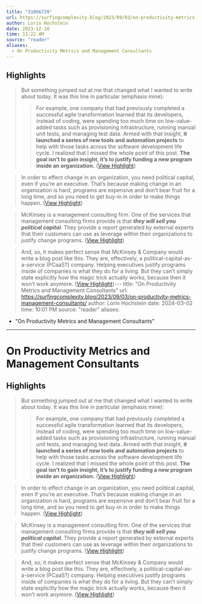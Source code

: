 ```yaml
---
title: "31866739"
url: https://surfingcomplexity.blog/2023/09/03/on-productivity-metrics-management-consultants/
author: Lorin Hochstein
date: 2023-12-10
time: 11:22 AM
source: "reader"
aliases:
  - On Productivity Metrics and Management Consultants
---
```

## Highlights
> But something jumped out at me that changed what I wanted to write about today. It was this line in particular (emphasis mine):
> > For example, one company that had previously completed a successful agile transformation learned that its developers, instead of coding, were spending too much time on low-value-added tasks such as provisioning infrastructure, running manual unit tests, and managing test data. Armed with that insight, **it launched a series of new tools and automation projects** to help with those tasks across the software development life cycle.
> I realized that I missed the whole point of this post. **The goal isn’t to gain insight, it’s to justify funding a new program inside an organization.** ([View Highlight](https://read.readwise.io/read/01h9gvbvmx3pp8asa7vks6g3k7))

> In order to effect change in an organization, you need political capital, even if you’re an executive. That’s because making change in an organization is hard, programs are expensive and don’t bear fruit for a long time, and so you need to get buy-in in order to make things happen. ([View Highlight](https://read.readwise.io/read/01h9gvd1zb9yhptthnrvamqanp))

> McKinsey is a management consulting firm. One of the services that management consulting firms provide is that ***they will sell you political capital***. They provide a report generated by external experts that their customers can use as leverage within their organizations to justify change programs. ([View Highlight](https://read.readwise.io/read/01h9gvd86c7s91y99wcdqkdjhn))

> And, so, it makes perfect sense that McKinsey & Company would write a blog post like this. They are, effectively, a political-capital-as-a-service (PCaaS?) company. Helping executives justify programs inside of companies is what they do for a living. But they can’t simply state explicitly how the magic trick actually works, because then it won’t work anymore. ([View Highlight](https://read.readwise.io/read/01h9gved7gypp2a7xg3yxvvdt7))---
title: "On Productivity Metrics and Management Consultants"
url: https://surfingcomplexity.blog/2023/09/03/on-productivity-metrics-management-consultants/
author: Lorin Hochstein
date: 2024-03-02
time: 10:01 PM
source: "reader"
aliases:
  - "On Productivity Metrics and Management Consultants"
---
# On Productivity Metrics and Management Consultants

## Highlights
> But something jumped out at me that changed what I wanted to write about today. It was this line in particular (emphasis mine):
> > For example, one company that had previously completed a successful agile transformation learned that its developers, instead of coding, were spending too much time on low-value-added tasks such as provisioning infrastructure, running manual unit tests, and managing test data. Armed with that insight, **it launched a series of new tools and automation projects** to help with those tasks across the software development life cycle.
> I realized that I missed the whole point of this post. **The goal isn’t to gain insight, it’s to justify funding a new program inside an organization.** ([View Highlight](https://read.readwise.io/read/01h9gvbvmx3pp8asa7vks6g3k7))

> In order to effect change in an organization, you need political capital, even if you’re an executive. That’s because making change in an organization is hard, programs are expensive and don’t bear fruit for a long time, and so you need to get buy-in in order to make things happen. ([View Highlight](https://read.readwise.io/read/01h9gvd1zb9yhptthnrvamqanp))

> McKinsey is a management consulting firm. One of the services that management consulting firms provide is that ***they will sell you political capital***. They provide a report generated by external experts that their customers can use as leverage within their organizations to justify change programs. ([View Highlight](https://read.readwise.io/read/01h9gvd86c7s91y99wcdqkdjhn))

> And, so, it makes perfect sense that McKinsey & Company would write a blog post like this. They are, effectively, a political-capital-as-a-service (PCaaS?) company. Helping executives justify programs inside of companies is what they do for a living. But they can’t simply state explicitly how the magic trick actually works, because then it won’t work anymore. ([View Highlight](https://read.readwise.io/read/01h9gved7gypp2a7xg3yxvvdt7))

